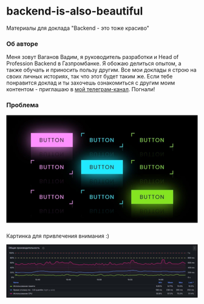 # backend-is-also-beautiful

Материалы для доклада "Backend - это тоже красиво"

### Об авторе

Меня зовут Ваганов Вадим, я руководитель разработки и Head of Profession Backend в Газпромбанке.
Я обожаю делиться опытом, а также обучать и приносить пользу другим. Все мои доклады я строю на своих личных 
историях, так что этот будет таким же. Если тебе понравится доклад и ты захочешь ознакомиться с другим моим 
контентом - приглашаю в [мой телеграм-канал](https://t.me/vaganov_vadim). Погнали!

### Проблема

![button.png](static/button.png)


### 

Картинка для привлечения внимания :)

![perfomance.png](static/perfomance.png)
